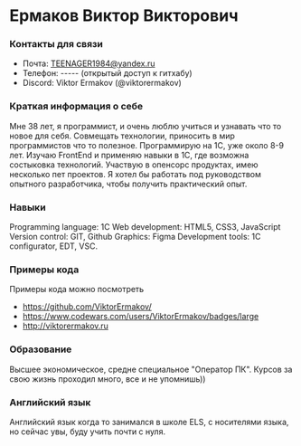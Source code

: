 # Ермаков Виктор Викторович
### Контакты для связи
* Почта: TEENAGER1984@yandex.ru
* Телефон: ----- (открытый доступ к гитхабу)
* Discord: Viktor Ermakov (@viktorermakov)
### Краткая информация о себе 
Мне 38 лет, я программист, и очень люблю учиться и узнавать что то новое для себя. Совмещать технологии, приносить в мир программистов что то полезное.
Программирую на 1С, уже около 8-9 лет. Изучаю FrontEnd и применяю навыки в 1С, где возможна состыковка технологий.
Участвую в опенсорс продуктах, имею несколько пет проектов. Я хотел бы работать под руководством опытного разработчика, чтобы получить практический опыт.

### Навыки
Programming language: 1C
Web development: HTML5, CSS3, JavaScript
Version control: GIT, Github
Graphics: Figma
Development tools: 1C configurator, EDT, VSC.

### Примеры кода
Примеры кода можно посмотреть 
* https://github.com/ViktorErmakov/
* https://www.codewars.com/users/ViktorErmakov/badges/large
* http://viktorermakov.ru

###  Образование 
Высшее экономическое, средне специальное "Оператор ПК".
Курсов за свою жизнь проходил много, все и не упомнишь))

### Английский язык
Английский язык когда то занимался в школе ELS, с носителями языка, но сейчас увы, буду учить почти с нуля.
